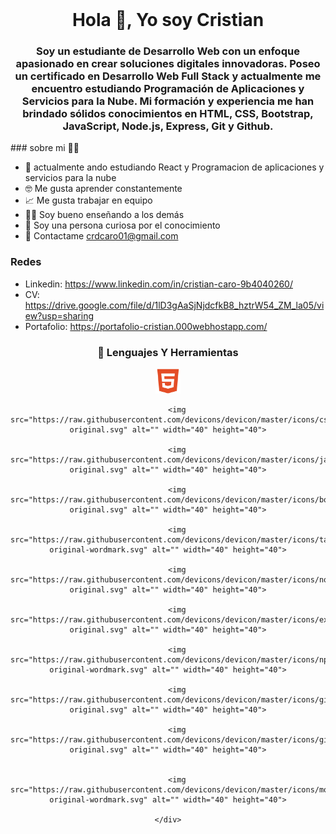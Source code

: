 <div id="header" align="center">
    <img src="https://media.giphy.com/media/26tn33aiTi1jkl6H6/giphy.gif" alt="" width="200">
    <h1 align="center">Hola 👋, Yo soy Cristian </h1>
    <h3 align="center">
        Soy un estudiante de Desarrollo Web con un enfoque apasionado en crear soluciones digitales innovadoras. Poseo un certificado en Desarrollo Web Full Stack y actualmente me encuentro estudiando Programación de Aplicaciones y Servicios para la Nube. Mi formación y experiencia me han brindado sólidos conocimientos en HTML, CSS, Bootstrap, JavaScript, Node.js, Express, Git y Github.
    </h3>
</div>
### sobre mi 👨‍💻
  
- 📄 actualmente ando estudiando React y Programacion de aplicaciones y servicios para la nube
- 🤓 Me gusta aprender constantemente
- 📈 Me gusta trabajar en equipo
- 👨‍🏫 Soy bueno enseñando a los demás
- 👀 Soy una persona curiosa por el conocimiento
- 📧 Contactame crdcaro01@gmail.com

### Redes ###

* Linkedin: https://www.linkedin.com/in/cristian-caro-9b4040260/
* CV: https://drive.google.com/file/d/1lD3gAaSjNjdcfkB8_hztrW54_ZM_la05/view?usp=sharing
* Portafolio: https://portafolio-cristian.000webhostapp.com/

<div align="center">
    <h3> 🔨 Lenguajes Y Herramientas</h3>
    <div>
        <img src="https://raw.githubusercontent.com/devicons/devicon/master/icons/html5/html5-plain.svg" alt="" width="40" height="40">

        <img src="https://raw.githubusercontent.com/devicons/devicon/master/icons/css3/css3-original.svg" alt="" width="40" height="40">

        <img src="https://raw.githubusercontent.com/devicons/devicon/master/icons/javascript/javascript-original.svg" alt="" width="40" height="40">

        <img src="https://raw.githubusercontent.com/devicons/devicon/master/icons/bootstrap/bootstrap-original.svg" alt="" width="40" height="40">

        <img src="https://raw.githubusercontent.com/devicons/devicon/master/icons/tailwindcss/tailwindcss-original-wordmark.svg" alt="" width="40" height="40">

        <img src="https://raw.githubusercontent.com/devicons/devicon/master/icons/nodejs/nodejs-original.svg" alt="" width="40" height="40">

        <img src="https://raw.githubusercontent.com/devicons/devicon/master/icons/express/express-original.svg" alt="" width="40" height="40">

        <img src="https://raw.githubusercontent.com/devicons/devicon/master/icons/npm/npm-original-wordmark.svg" alt="" width="40" height="40">

        <img src="https://raw.githubusercontent.com/devicons/devicon/master/icons/github/github-original.svg" alt="" width="40" height="40">

        <img src="https://raw.githubusercontent.com/devicons/devicon/master/icons/git/git-original.svg" alt="" width="40" height="40">

        
        <img src="https://raw.githubusercontent.com/devicons/devicon/master/icons/mongodb/mongodb-original-wordmark.svg" alt="" width="40" height="40">

    </div>
</div>
